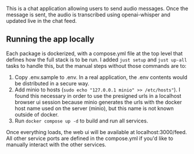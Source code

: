 This is a chat application allowing users to send audio messages. Once the message is sent, the audio is transcribed using openai-whisper and updated live in the chat feed. 

## Running the app locally
Each package is dockerized, with a compose.yml file at the top level that defines how the full stack is to be run. I added `just setup` and `just up-all` tasks to handle this, but the manual steps without those commands are to:

1. Copy .env.sample to .env. In a real application, the .env contents would be distributed in a secure way.
2. Add minio to hosts (`sudo echo "127.0.0.1 minio" >> /etc/hosts"`). I found this necessary in order to use the presigned urls in a localhost browser ui session because minio generates the urls with the docker host name used on the server (minio), but this name is not known outside of docker.
3. Run `docker compose up -d` to build and run all services.

Once everything loads, the web ui will be available at localhost:3000/feed. All other service ports are defined in the compose.yml if you'd like to manually interact with the other services.
